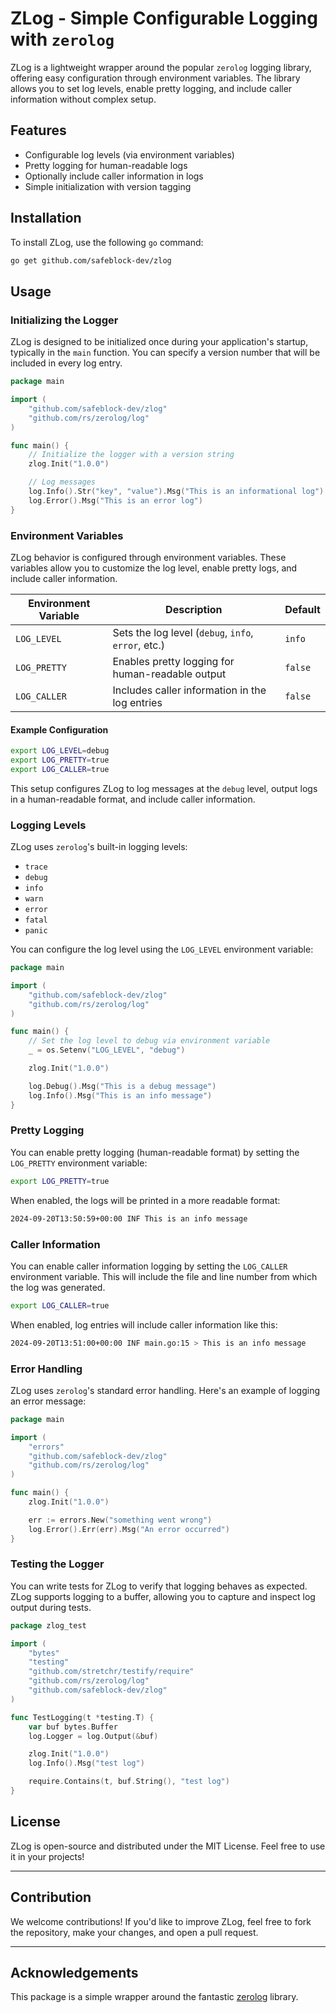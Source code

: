 # ZLog - Simple Configurable Logging with `zerolog`

ZLog is a lightweight wrapper around the popular `zerolog` logging library, offering easy configuration through environment variables. The library allows you to set log levels, enable pretty logging, and include caller information without complex setup.

## Features

- Configurable log levels (via environment variables)
- Pretty logging for human-readable logs
- Optionally include caller information in logs
- Simple initialization with version tagging

## Installation

To install ZLog, use the following `go` command:

```bash
go get github.com/safeblock-dev/zlog
```

## Usage

### Initializing the Logger

ZLog is designed to be initialized once during your application's startup, typically in the `main` function. You can specify a version number that will be included in every log entry.

```go
package main

import (
    "github.com/safeblock-dev/zlog"
    "github.com/rs/zerolog/log"
)

func main() {
    // Initialize the logger with a version string
    zlog.Init("1.0.0")

    // Log messages
    log.Info().Str("key", "value").Msg("This is an informational log")
    log.Error().Msg("This is an error log")
}
```

### Environment Variables

ZLog behavior is configured through environment variables. These variables allow you to customize the log level, enable pretty logs, and include caller information.

| Environment Variable | Description                                       | Default        |
|----------------------|---------------------------------------------------|----------------|
| `LOG_LEVEL`          | Sets the log level (`debug`, `info`, `error`, etc.)| `info`         |
| `LOG_PRETTY`         | Enables pretty logging for human-readable output  | `false`        |
| `LOG_CALLER`         | Includes caller information in the log entries    | `false`        |

#### Example Configuration

```bash
export LOG_LEVEL=debug
export LOG_PRETTY=true
export LOG_CALLER=true
```

This setup configures ZLog to log messages at the `debug` level, output logs in a human-readable format, and include caller information.

### Logging Levels

ZLog uses `zerolog`'s built-in logging levels:

- `trace`
- `debug`
- `info`
- `warn`
- `error`
- `fatal`
- `panic`

You can configure the log level using the `LOG_LEVEL` environment variable:

```go
package main

import (
    "github.com/safeblock-dev/zlog"
    "github.com/rs/zerolog/log"
)

func main() {
    // Set the log level to debug via environment variable
    _ = os.Setenv("LOG_LEVEL", "debug")

    zlog.Init("1.0.0")

    log.Debug().Msg("This is a debug message")
    log.Info().Msg("This is an info message")
}
```

### Pretty Logging

You can enable pretty logging (human-readable format) by setting the `LOG_PRETTY` environment variable:

```bash
export LOG_PRETTY=true
```

When enabled, the logs will be printed in a more readable format:

```bash
2024-09-20T13:50:59+00:00 INF This is an info message
```

### Caller Information

You can enable caller information logging by setting the `LOG_CALLER` environment variable. This will include the file and line number from which the log was generated.

```bash
export LOG_CALLER=true
```

When enabled, log entries will include caller information like this:

```bash
2024-09-20T13:51:00+00:00 INF main.go:15 > This is an info message
```

### Error Handling

ZLog uses `zerolog`'s standard error handling. Here's an example of logging an error message:

```go
package main

import (
    "errors"
    "github.com/safeblock-dev/zlog"
    "github.com/rs/zerolog/log"
)

func main() {
    zlog.Init("1.0.0")

    err := errors.New("something went wrong")
    log.Error().Err(err).Msg("An error occurred")
}
```

### Testing the Logger

You can write tests for ZLog to verify that logging behaves as expected. ZLog supports logging to a buffer, allowing you to capture and inspect log output during tests.

```go
package zlog_test

import (
    "bytes"
    "testing"
    "github.com/stretchr/testify/require"
    "github.com/rs/zerolog/log"
    "github.com/safeblock-dev/zlog"
)

func TestLogging(t *testing.T) {
    var buf bytes.Buffer
    log.Logger = log.Output(&buf)

    zlog.Init("1.0.0")
    log.Info().Msg("test log")

    require.Contains(t, buf.String(), "test log")
}
```

## License

ZLog is open-source and distributed under the MIT License. Feel free to use it in your projects!

---

## Contribution

We welcome contributions! If you'd like to improve ZLog, feel free to fork the repository, make your changes, and open a pull request.

---

## Acknowledgements

This package is a simple wrapper around the fantastic [zerolog](https://github.com/rs/zerolog) library.
